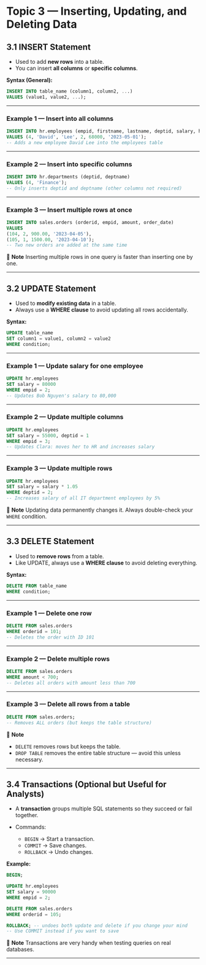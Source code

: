 # Topic 3 — Inserting, Updating, and Deleting Data

## 3.1 INSERT Statement

* Used to add **new rows** into a table.
* You can insert **all columns** or **specific columns**.

**Syntax (General):**

```sql
INSERT INTO table_name (column1, column2, ...)
VALUES (value1, value2, ...);
```

---

### Example 1 — Insert into all columns

```sql
INSERT INTO hr.employees (empid, firstname, lastname, deptid, salary, hire_date)
VALUES (4, 'David', 'Lee', 2, 68000, '2023-05-01');
-- Adds a new employee David Lee into the employees table
```

---

### Example 2 — Insert into specific columns

```sql
INSERT INTO hr.departments (deptid, deptname)
VALUES (4, 'Finance');
-- Only inserts deptid and deptname (other columns not required)
```

---

### Example 3 — Insert multiple rows at once

```sql
INSERT INTO sales.orders (orderid, empid, amount, order_date)
VALUES
(104, 2, 900.00, '2023-04-05'),
(105, 1, 1500.00, '2023-04-10');
-- Two new orders are added at the same time
```

📝 **Note** Inserting multiple rows in one query is faster than inserting one by one.

---

## 3.2 UPDATE Statement

* Used to **modify existing data** in a table.
* Always use a **WHERE clause** to avoid updating all rows accidentally.

**Syntax:**

```sql
UPDATE table_name
SET column1 = value1, column2 = value2
WHERE condition;
```

---

### Example 1 — Update salary for one employee

```sql
UPDATE hr.employees
SET salary = 80000
WHERE empid = 2;
-- Updates Bob Nguyen's salary to 80,000
```

---

### Example 2 — Update multiple columns

```sql
UPDATE hr.employees
SET salary = 55000, deptid = 1
WHERE empid = 3;
-- Updates Clara: moves her to HR and increases salary
```

---

### Example 3 — Update multiple rows

```sql
UPDATE hr.employees
SET salary = salary * 1.05
WHERE deptid = 2;
-- Increases salary of all IT department employees by 5%
```

📝 **Note**
Updating data permanently changes it. Always double-check your `WHERE` condition.

---

## 3.3 DELETE Statement

* Used to **remove rows** from a table.
* Like UPDATE, always use a **WHERE clause** to avoid deleting everything.

**Syntax:**

```sql
DELETE FROM table_name
WHERE condition;
```

---

### Example 1 — Delete one row

```sql
DELETE FROM sales.orders
WHERE orderid = 101;
-- Deletes the order with ID 101
```

---

### Example 2 — Delete multiple rows

```sql
DELETE FROM sales.orders
WHERE amount < 700;
-- Deletes all orders with amount less than 700
```

---

### Example 3 — Delete all rows from a table

```sql
DELETE FROM sales.orders;
-- Removes ALL orders (but keeps the table structure)
```

📝 **Note**

* `DELETE` removes rows but keeps the table.
* `DROP TABLE` removes the entire table structure — avoid this unless necessary.

---

## 3.4 Transactions (Optional but Useful for Analysts)

* A **transaction** groups multiple SQL statements so they succeed or fail together.
* Commands:

  * `BEGIN` → Start a transaction.
  * `COMMIT` → Save changes.
  * `ROLLBACK` → Undo changes.

**Example:**

```sql
BEGIN;

UPDATE hr.employees
SET salary = 90000
WHERE empid = 2;

DELETE FROM sales.orders
WHERE orderid = 105;

ROLLBACK; -- undoes both update and delete if you change your mind
-- Use COMMIT instead if you want to save
```

📝 **Note** Transactions are very handy when testing queries on real databases.

---

